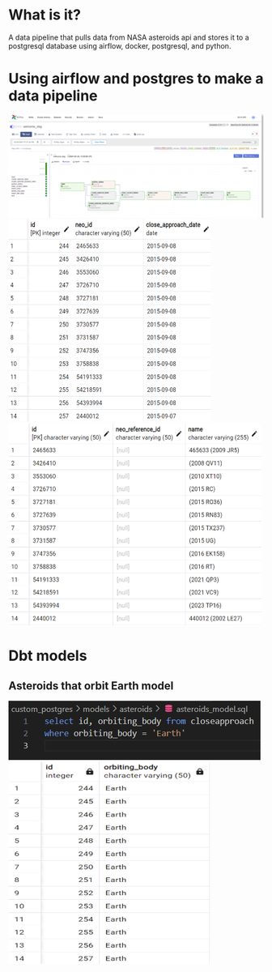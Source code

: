 # What is it?

A data pipeline that pulls data from NASA asteroids api and 
stores it to a postgresql database using airflow, docker, postgresql, and python.

# Using airflow and postgres to make a data pipeline
![alt text](image.png) 
<img src="image-2.png" alt="alt text" width="400" height="400">
<img src="image-1.png" alt="alt text" width="500" height="400">

# Dbt models

## Asteroids that orbit Earth model
![alt text](image-5.png)
<img src="image-6.png" alt="alt text" width="400" height="400">



